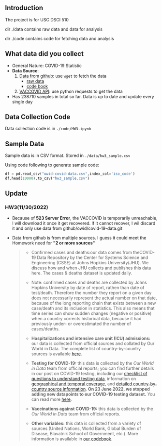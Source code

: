 ## Introduction

The project is for USC DSCI 510

dir ./data contains raw data and data for analysis

dir ./code contains code for fetching data and analysis

## **What data did you collect**

* General Nature: COVID-19 Statistic
* **Data Source**: 
  1.  [Data from github](https://github.com/owid/covid-19-data/tree/master/public/data): use `wget` to fetch the data 
      * [raw data](https://raw.githubusercontent.com/owid/covid-19-data/master/public/data/owid-covid-data.csv)
      * [code book](https://raw.githubusercontent.com/owid/covid-19-data/master/public/data/owid-covid-data.csv)
  2.  [VACCOVID API](https://vaccovid-coronavirus-vaccine-and-treatment-tracker.p.rapidapi.com/api/npm-covid-data/): use python requests to get the data
* Has 238710 samples in total so far. Data is up to date and update every single day

## Data Collection Code

Data collection code is in `./code/HW3.ipynb`

## Sample Data

Sample data is in CSV format. Stored in `./data/hw3_sample.csv`

Using code following to generate sample code:

```python
df = pd.read_csv("owid-covid-data.csv",index_col='iso_code')
df.head(10000).to_csv("hw3_sample.csv")
```

## Update 

### HW3(11/30/2022)

* Because of **523 Server Error**, the VACCOVID is temporarily unreachable, I will download it once it get recovered. If it cannot recover, I wil discard it and only use data from github/owid/covid-19-data.git

* Data from github is from multiple sources. I guess it could meet the Homework need for **"2 or more sources"**

  > * Confirmed cases and deaths:our data comes from theCOVID-19 Data Repository by the Center for Systems Science and Engineering (CSSE) at Johns Hopkins University(JHU). We discuss how and when JHU collects and publishes this data here. The cases & deaths dataset is updated daily.
  >
  > - Note: confirmed cases and deaths are collected by Johns Hopkins University by date of report, rathen than date of test/death. Therefore the number they report on a given day does not necessarily represent the actual number on that date, because of the long reporting chain that exists between a new case/death and its inclusion in statistics. This also means that time series can show sudden changes (negative or positive) when a country corrects historical data, because it had previously under- or overestimated the number of cases/deaths.
  >
  > - **Hospitalizations and intensive care unit (ICU) admissions:** our data is collected from official sources and collated by Our World in Data. The complete list of country-by-country sources is available [here](https://github.com/owid/covid-19-data/blob/master/public/data/hospitalizations/locations.csv).
  > - **Testing for COVID-19:** this data is collected by the *Our World in Data* team from official reports; you can find further details in our post on COVID-19 testing, including our [checklist of questions to understand testing data](https://ourworldindata.org/coronavirus-testing#our-checklist-for-covid-19-testing-data), information on [geographical and temporal coverage](https://ourworldindata.org/coronavirus-testing#which-countries-do-we-have-testing-data-for), and [detailed country-by-country source information](https://ourworldindata.org/coronavirus-testing#source-information-country-by-country). **On 23 June 2022, we stopped adding new datapoints to our COVID-19 testing dataset.** You can read more [here](https://github.com/owid/covid-19-data/discussions/2667).
  > - **Vaccinations against COVID-19:** this data is collected by the *Our World in Data* team from official reports.
  > - **Other variables:** this data is collected from a variety of sources (United Nations, World Bank, Global Burden of Disease, Blavatnik School of Government, etc.). More information is available in [our codebook](https://github.com/owid/covid-19-data/tree/master/public/data/owid-covid-codebook.csv).